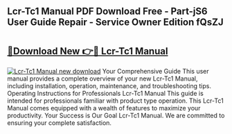 ## Lcr-Tc1 Manual PDF Download Free - Part-jS6 User Guide Repair - Service Owner Edition fQsZJ

# <h2><a href="http://cf15427.oget.top/?id=Lcr-Tc1+Manual">🔗Download New 👉🔴 Lcr-Tc1 Manual</a></h2>

[![Lcr-Tc1 Manual new download](https://i.imgur.com/5g1atiW.png)](http://cf15427.oget.top/?id=Lcr-Tc1+Manual)
Your Comprehensive Guide This user manual provides a complete overview of your new Lcr-Tc1 Manual, including installation, operation, maintenance, and troubleshooting tips. Operating Instructions for Professionals Lcr-Tc1 Manual This guide is intended for professionals familiar with product type operation. This Lcr-Tc1 Manual comes equipped with a wealth of features to maximize your productivity. Your Success is Our Goal Lcr-Tc1 Manual. We are committed to ensuring your complete satisfaction.
